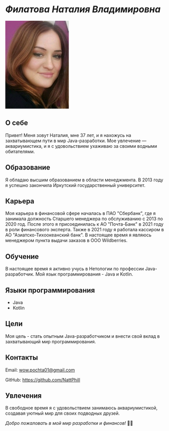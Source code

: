# ***Филатова Наталия Владимировна***
![фото](https://github.com/NattPhill/Portfolio/blob/main/images/Gallery_1700216911349.jpg?raw=true)
## **О себе**
Привет! Меня зовут Наталия, мне 37 лет, и я нахожусь на захватывающем пути в мир Java-разработки. Мое увлечение — аквариумистика, и я с удовольствием ухаживаю за своими водными обитателями.

## **Образование**
Я обладаю высшим образованием в области менеджмента. В 2013 году я успешно закончила Иркутский государственный университет.

## **Карьера**
Моя карьера в финансовой сфере началась в ПАО "Сбербанк", где я занимала должность Старшего менеджера по обслуживанию с 2013 по 2020 год. После этого я присоединилась к АО "Почта-Банк" в 2021 году в роли финансового эксперта. Также в 2021 году я работала кассиром в АО "Азиатско-Тихоокеанский банк". В настоящее время я являюсь менеджером пункта выдачи заказов в ООО Wildberries.

## **Обучение**
В настоящее время я активно учусь в Нетологии по профессии Java-разработчик. Мой язык программирования - Java и Kotlin.

## **Языки программирования**
- Java
- Kotlin

## **Цели**
Моя цель - стать опытным Java-разработчиком и внести свой вклад в захватывающий мир программирования.

## **Контакты**
Email: wow.pochta01@gmail.com

GitHub: https://github.com/NattPhill

## **Увлечения**
В свободное время я с удовольствием занимаюсь аквариумистикой, создавая уютный мир для своих подводных друзей.

_Добро пожаловать в мой мир разработки и финансов!_ 🚀✨